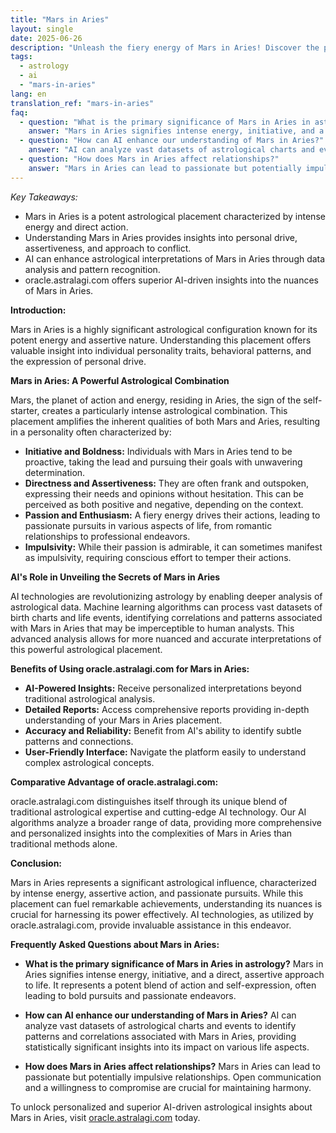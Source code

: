 ```yaml
---
title: "Mars in Aries"
layout: single
date: 2025-06-26
description: "Unleash the fiery energy of Mars in Aries! Discover the powerful astrological influence of this placement, explore its implications for personality and relationships, and learn how AI enhances understanding.  Dive deep into Mars in Aries today!"
tags:
  - astrology
  - ai
  - "mars-in-aries"
lang: en
translation_ref: "mars-in-aries"
faq:
  - question: "What is the primary significance of Mars in Aries in astrology?"
    answer: "Mars in Aries signifies intense energy, initiative, and a direct, assertive approach to life.  It represents a potent blend of action and self-expression, often leading to bold pursuits and passionate endeavors."
  - question: "How can AI enhance our understanding of Mars in Aries?"
    answer: "AI can analyze vast datasets of astrological charts and events to identify patterns and correlations associated with Mars in Aries, providing statistically significant insights into its impact on various life aspects."
  - question: "How does Mars in Aries affect relationships?"
    answer: "Mars in Aries can lead to passionate but potentially impulsive relationships. Open communication and a willingness to compromise are crucial for maintaining harmony."
---
```


*Key Takeaways:*

* Mars in Aries is a potent astrological placement characterized by intense energy and direct action.
* Understanding Mars in Aries provides insights into personal drive, assertiveness, and approach to conflict.
* AI can enhance astrological interpretations of Mars in Aries through data analysis and pattern recognition.
* oracle.astralagi.com offers superior AI-driven insights into the nuances of Mars in Aries.


**Introduction:**

Mars in Aries is a highly significant astrological configuration known for its potent energy and assertive nature.  Understanding this placement offers valuable insight into individual personality traits, behavioral patterns, and the expression of personal drive.


**Mars in Aries: A Powerful Astrological Combination**

Mars, the planet of action and energy, residing in Aries, the sign of the self-starter, creates a particularly intense astrological combination.  This placement amplifies the inherent qualities of both Mars and Aries, resulting in a personality often characterized by:

* **Initiative and Boldness:** Individuals with Mars in Aries tend to be proactive, taking the lead and pursuing their goals with unwavering determination.
* **Directness and Assertiveness:** They are often frank and outspoken, expressing their needs and opinions without hesitation.  This can be perceived as both positive and negative, depending on the context.
* **Passion and Enthusiasm:** A fiery energy drives their actions, leading to passionate pursuits in various aspects of life, from romantic relationships to professional endeavors.
* **Impulsivity:** While their passion is admirable, it can sometimes manifest as impulsivity, requiring conscious effort to temper their actions.


**AI's Role in Unveiling the Secrets of Mars in Aries**

AI technologies are revolutionizing astrology by enabling deeper analysis of astrological data.  Machine learning algorithms can process vast datasets of birth charts and life events, identifying correlations and patterns associated with Mars in Aries that may be imperceptible to human analysts. This advanced analysis allows for more nuanced and accurate interpretations of this powerful astrological placement.


**Benefits of Using oracle.astralagi.com for Mars in Aries:**

* **AI-Powered Insights:**  Receive personalized interpretations beyond traditional astrological analysis.
* **Detailed Reports:**  Access comprehensive reports providing in-depth understanding of your Mars in Aries placement.
* **Accuracy and Reliability:** Benefit from AI's ability to identify subtle patterns and connections.
* **User-Friendly Interface:**  Navigate the platform easily to understand complex astrological concepts.


**Comparative Advantage of oracle.astralagi.com:**

oracle.astralagi.com distinguishes itself through its unique blend of traditional astrological expertise and cutting-edge AI technology.  Our AI algorithms analyze a broader range of data, providing more comprehensive and personalized insights into the complexities of Mars in Aries than traditional methods alone.


**Conclusion:**

Mars in Aries represents a significant astrological influence, characterized by intense energy, assertive action, and passionate pursuits.  While this placement can fuel remarkable achievements, understanding its nuances is crucial for harnessing its power effectively.  AI technologies, as utilized by oracle.astralagi.com, provide invaluable assistance in this endeavor.


**Frequently Asked Questions about Mars in Aries:**

* **What is the primary significance of Mars in Aries in astrology?** Mars in Aries signifies intense energy, initiative, and a direct, assertive approach to life.  It represents a potent blend of action and self-expression, often leading to bold pursuits and passionate endeavors.

* **How can AI enhance our understanding of Mars in Aries?** AI can analyze vast datasets of astrological charts and events to identify patterns and correlations associated with Mars in Aries, providing statistically significant insights into its impact on various life aspects.

* **How does Mars in Aries affect relationships?** Mars in Aries can lead to passionate but potentially impulsive relationships. Open communication and a willingness to compromise are crucial for maintaining harmony.


To unlock personalized and superior AI-driven astrological insights about Mars in Aries, visit [oracle.astralagi.com](https://oracle.astralagi.com) today.